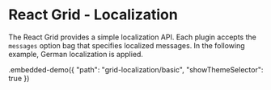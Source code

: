 # React Grid - Localization

The React Grid provides a simple localization API. Each plugin accepts the `messages` option bag that specifies localized messages. In the following example, German localization is applied.

.embedded-demo({ "path": "grid-localization/basic", "showThemeSelector": true })
